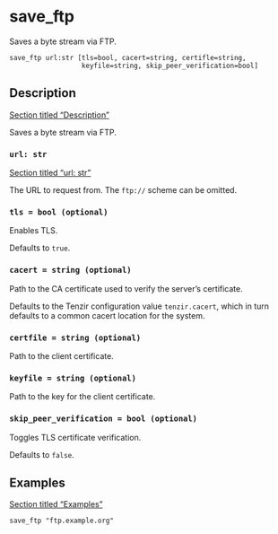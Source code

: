 # save_ftp

Saves a byte stream via FTP.

```tql
save_ftp url:str [tls=bool, cacert=string, certifle=string,
                  keyfile=string, skip_peer_verification=bool]
```

## Description

[Section titled “Description”](#description)

Saves a byte stream via FTP.

### `url: str`

[Section titled “url: str”](#url-str)

The URL to request from. The `ftp://` scheme can be omitted.

### `tls = bool (optional)`

Enables TLS.

Defaults to `true`.

### `cacert = string (optional)`

Path to the CA certificate used to verify the server’s certificate.

Defaults to the Tenzir configuration value `tenzir.cacert`, which in turn defaults to a common cacert location for the system.

### `certfile = string (optional)`

Path to the client certificate.

### `keyfile = string (optional)`

Path to the key for the client certificate.

### `skip_peer_verification = bool (optional)`

Toggles TLS certificate verification.

Defaults to `false`.

## Examples

[Section titled “Examples”](#examples)

```tql
save_ftp "ftp.example.org"
```